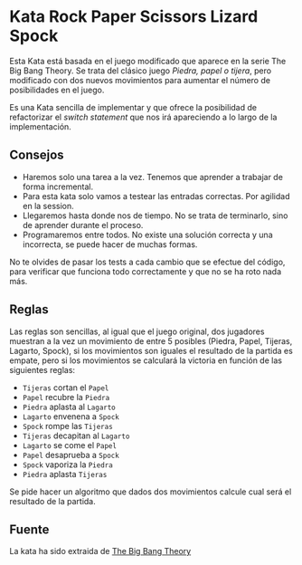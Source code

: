 # Kata Rock Paper Scissors Lizard Spock

Esta Kata está basada en el juego modificado que aparece en la serie The Big Bang Theory. Se trata del clásico juego *Piedra, papel o tijera*, pero modificado con dos nuevos movimientos para aumentar el número de posibilidades en el juego.

Es una Kata sencilla de implementar y que ofrece la posibilidad de refactorizar el *switch statement* que nos irá apareciendo a lo largo de la implementación. 

## Consejos

+ Haremos solo una tarea a la vez. Tenemos que aprender a trabajar de forma incremental. 
+ Para esta kata solo vamos a testear las entradas correctas. Por agilidad en la session.
+ Llegaremos hasta donde nos de tiempo. No se trata de terminarlo, sino de aprender durante el proceso.
+ Programaremos entre todos. No existe una solución correcta y una incorrecta, se puede hacer de muchas formas.

No te olvides de pasar los tests a cada cambio que se efectue del código, para verificar que funciona todo correctamente y que no se ha roto nada más.

## Reglas

Las reglas son sencillas, al igual que el juego original, dos jugadores muestran a la vez un movimiento de entre 5 posibles (Piedra, Papel, Tijeras, Lagarto, Spock), si los movimientos son iguales el resultado de la partida es empate, pero si los movimientos se calculará la victoria en función de las siguientes reglas:


+ `Tijeras` cortan el `Papel`
+ `Papel` recubre la `Piedra`
+ `Piedra` aplasta al `Lagarto`
+ `Lagarto` envenena a `Spock`
+ `Spock` rompe las `Tijeras`
+ `Tijeras` decapitan al `Lagarto`
+ `Lagarto` se come el `Papel`
+ `Papel` desaprueba a `Spock`
+ `Spock` vaporiza la `Piedra`
+ `Piedra` aplasta `Tijeras`

Se pide hacer un algoritmo que dados dos movimientos calcule cual será el resultado de la partida.

## Fuente

La kata ha sido extraida de [The Big Bang Theory](https://bigbangtheory.fandom.com/wiki/Rock,_Paper,_Scissors,_Lizard,_Spock)
